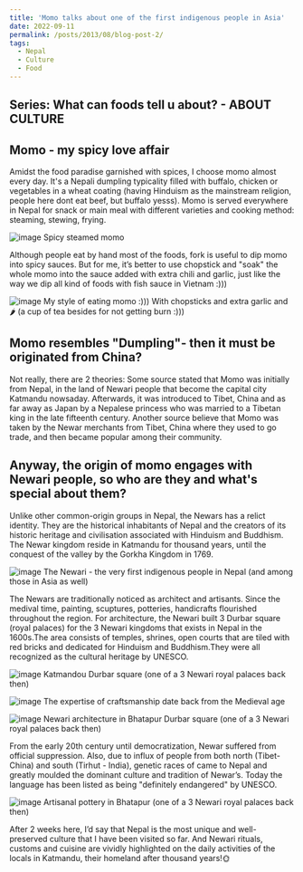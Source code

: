 ```yaml
---
title: 'Momo talks about one of the first indigenous people in Asia'
date: 2022-09-11
permalink: /posts/2013/08/blog-post-2/
tags:
  - Nepal
  - Culture
  - Food
---
```

Series: What can foods tell u about? - ABOUT CULTURE
------

Momo - my spicy love affair
------
Amidst the food paradise garnished with spices, I choose momo almost every day. It's a Nepali dumpling typicality filled with buffalo, chicken or vegetables in a wheat coating (having Hinduism as the mainstream religion, people here dont eat beef, but buffalo yesss). Momo is served everywhere in Nepal for snack or main meal with different varieties and cooking method: steaming, stewing, frying. 

![image](https://github.com/user-attachments/assets/a9a4ef96-2569-4ea6-a49b-c5d8b0fb2a71)
Spicy steamed momo

Although people eat by hand most of the foods, fork is useful to dip momo into spicy sauces. But for me, it’s better to use chopstick  and "soak" the whole momo into the sauce added with extra chili and garlic, just like the way we dip all kind of foods with fish sauce in Vietnam :)))

![image](https://github.com/user-attachments/assets/18b85ea8-5237-443c-86c2-24093ab3a01c)
My style of eating momo :)))
With chopsticks and extra garlic and 🌶️ (a cup of tea besides for not getting burn :)))

Momo resembles "Dumpling"- then it must be originated from China?
------
Not really, there are 2 theories:
Some source stated that Momo was initially from Nepal, in the land of Newari people that become the capital city Katmandu nowsaday. Afterwards, it was introduced to Tibet, China and as far away as Japan by a Nepalese princess who was married to a Tibetan king in the late fifteenth century.
Another source believe that Momo was taken by the Newar merchants from Tibet, China where they used to go trade, and then became popular among their community. 

Anyway, the origin of momo engages with Newari people, so who are they and what's special about them?
------
Unlike other common-origin groups in Nepal, the Newars has a relict identity. They are the historical inhabitants of Nepal and the creators of its historic heritage and civilisation associated with Hinduism and Buddhism. The Newar kingdom reside in Katmandu for thousand years,  until the conquest of the valley by the Gorkha Kingdom in 1769.

![image](https://github.com/user-attachments/assets/0d24a23b-95d8-4c38-aade-561a6239af81)
The Newari - the very first indigenous people in Nepal (and among those in Asia as well)

The Newars are traditionally noticed as architect and artisants. Since the medival time, painting, scuptures, potteries, handicrafts flourished throughout the region. For architecture, the Newari built 3 Durbar square (royal palaces) for the 3 Newari kingdoms that exists in Nepal in the 1600s.The area consists of temples, shrines, open courts that are tiled with red bricks and dedicated for Hinduism and Buddhism.They were all recognized as the cultural heritage by UNESCO.

![image](https://github.com/user-attachments/assets/23adc12b-381f-4c41-a2cf-694abf0bad3e)
Katmandou Durbar square (one of a 3 Newari royal palaces back then)

![image](https://github.com/user-attachments/assets/4df436a4-d617-4a2d-87e2-5648e9634cab)
The expertise of craftsmanship date back from the Medieval age

![image](https://github.com/user-attachments/assets/4048a3da-316e-4695-a08b-d6cc2f5a626d)
Newari architecture in Bhatapur Durbar square (one of a 3 Newari royal palaces back then)

From the early 20th century until democratization, Newar suffered from official suppression. Also, due to influx of people from both north (Tibet- China) and south (Tirhut - India), genetic races of came to Nepal and greatly moulded the dominant culture and tradition of Newar’s. Today the language has been listed as being "definitely endangered" by UNESCO.

![image](https://github.com/user-attachments/assets/29a34a00-4cb0-4878-8496-9e330a420a66)
Artisanal pottery in Bhatapur (one of a 3 Newari royal palaces back then)

After 2 weeks here, I’d say that Nepal is the most unique and well-preserved culture that I have been visited so far. And Newari rituals, customs and cuisine are vividly highlighted on the daily activities of the locals in Katmandu, their homeland after thousand years!🌞
